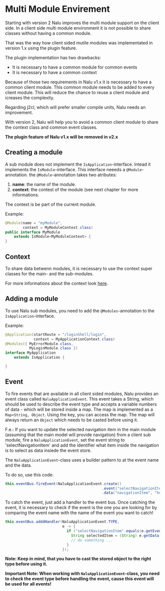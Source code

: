 
# Multi Module Envirement
Starting with version 2 Nalu improves the multi module support on the client side. In a client side multi module environment it is not possible to share classes without having a common module.

That was the way how client sided mutile modules was implementated in version 1.x using the plugin feature. 

The plugin implementation has two drawbacks:
* It is necessary to have a common module for common events
* It is necessary to have a common context

Because of those two requirements in Nalu v1.x it is necessary to have a common client module. This common module needs to be added to every client module. This will reduce the chance to reuse a client module and icreases the complexity.

Regarding j2cl, which will prefer smaller compile units, Nalu needs an improvement.

With version 2, Nalu will help you to avoid a common client module to share the context class and common event classes.

**The plugin feature of Nalu v1.x will be removed in v2.x**

## Creating a module
A sub module does not implement the `IsApplication`-interface. Intead it implements the `IsModule`-interface. This interface neeeds a `@Module`-annotation. the `@Module`-annotation takes two atributes:

1. **name**: the name of the module.
2. **context**: the contest of the module (see next chapter for more informations.

The context is be part of the current module.

Example:
```java
@Module(name = "myModule",
        context = MyModuleContext.class)
public interface MyModule
    extends IsModule<MyModuleContext> {
}
```

## Context
To share data betwenn modules, it is necessary to use the context super classes for the main- and the sub-modules.

For more informations about the context look [here](xxx).

## Adding a module
To use Nalu sub modules, you need to add the `@Modules`-annotation to the `IsApplication`-interface.

Example:
```java
@Application(startRoute = "/loginShell/login",
             context = MyApplicationContext.class)
@Modules({ MyErrorModule.class,
           MyLoginModule.class })
interface MyApplication
    extends IsApplication {

}
```

## Event
To fire events that are available in all client sided modules, Nalu provides an event class called `NaluApplicationEvent`. This event takes a String, which should be used to describe the event type and accepts a variable numbers of data - which will be stored inside a map. The map is implemented as a `Map<String, Object`. Using the key, you can access the map. The map will always return an `Object` which needs to be casted before using it.

F.e.: If you want to update the selected navigation item in the main module (assuming that the main model will provide navigation) from a client sub module, fire a `NaluApplicationEvent`, set the event string to 'selectNavigationItem' and add the identifier what item inside the navigation is to select as data insiede the event store.

The `NaluApplicationEvent`-class uses a builder pattern to at the event name and the data.

To do so, use this code:
```java
this.eventBus.fireEvent(NaluApplicationEvent.create()
                                            .event("selectNavigationItem")
                                            .data("navigationItem", "home"));
```


To catch the event, just add a handler to the event bus. Once catching the event, it is necessary to check if the event is the one you are looking for by comparing the event name with the name of the event you want to catch!
```java
this.eventBus.adddHandler(NaluApplicationEvent.TYPE,
                          e -> {
                            if ("selectNavigationItem".equals(e.getEvent())) {
                              String selectedItem = (String) e.getData("navigationItem");
                              // do something ... 
                            }
                          });
```
**Note: Keep in mind, that you have to cast the stored object to the right type before using it.**

**Important Note: When working with `NaluApplicationEvent`-class, you need to check the event type before handling the event, cause this event will be used for all events!**